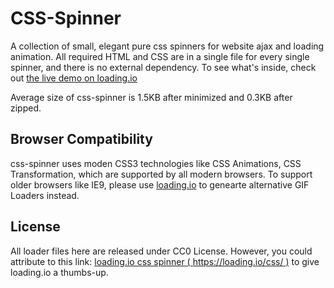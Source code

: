 CSS-Spinner
================


A collection of small, elegant pure css spinners for website ajax and loading animation. All required HTML and CSS are in a single file for every single spinner, and there is no external dependency. To see what's inside, check out [the live demo on loading.io](https://loading.io/css/)

Average size of css-spinner is 1.5KB after minimized and 0.3KB after zipped.



Browser Compatibility
----------------

css-spinner uses moden CSS3 technologies like CSS Animations, CSS Transformation, which are supported by all modern browsers. To support older browsers like IE9, please use [loading.io](https://loading.io/animation/icon/) to genearte alternative GIF Loaders instead.



License
----------------

All loader files here are released under CC0 License. However, you could attribute to this link: [loading.io css spinner ( https://loading.io/css/ )](https://loading.io/css/) to give loading.io a thumbs-up.
